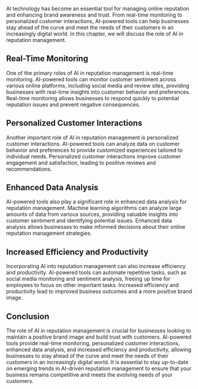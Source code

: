 
AI technology has become an essential tool for managing online reputation and enhancing brand awareness and trust. From real-time monitoring to personalized customer interactions, AI-powered tools can help businesses stay ahead of the curve and meet the needs of their customers in an increasingly digital world. In this chapter, we will discuss the role of AI in reputation management.

Real-Time Monitoring
--------------------

One of the primary roles of AI in reputation management is real-time monitoring. AI-powered tools can monitor customer sentiment across various online platforms, including social media and review sites, providing businesses with real-time insights into customer behavior and preferences. Real-time monitoring allows businesses to respond quickly to potential reputation issues and prevent negative consequences.

Personalized Customer Interactions
----------------------------------

Another important role of AI in reputation management is personalized customer interactions. AI-powered tools can analyze data on customer behavior and preferences to provide customized experiences tailored to individual needs. Personalized customer interactions improve customer engagement and satisfaction, leading to positive reviews and recommendations.

Enhanced Data Analysis
----------------------

AI-powered tools also play a significant role in enhanced data analysis for reputation management. Machine learning algorithms can analyze large amounts of data from various sources, providing valuable insights into customer sentiment and identifying potential issues. Enhanced data analysis allows businesses to make informed decisions about their online reputation management strategies.

Increased Efficiency and Productivity
-------------------------------------

Incorporating AI into reputation management can also increase efficiency and productivity. AI-powered tools can automate repetitive tasks, such as social media monitoring and sentiment analysis, freeing up time for employees to focus on other important tasks. Increased efficiency and productivity lead to improved business outcomes and a more positive brand image.

Conclusion
----------

The role of AI in reputation management is crucial for businesses looking to maintain a positive brand image and build trust with customers. AI-powered tools provide real-time monitoring, personalized customer interactions, enhanced data analysis, and increased efficiency and productivity, allowing businesses to stay ahead of the curve and meet the needs of their customers in an increasingly digital world. It is essential to stay up-to-date on emerging trends in AI-driven reputation management to ensure that your business remains competitive and meets the evolving needs of your customers.
